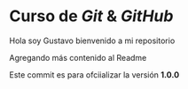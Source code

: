 # Curso de _Git_ & _GitHub_

Hola soy Gustavo bienvenido a mi repositorio

Agregando más contenido al Readme

Este commit es para ofciializar la versión **1.0.0**

